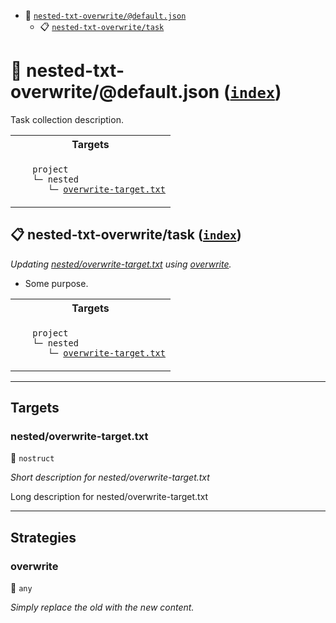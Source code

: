 - <a name="mock-plugin-task-idx-ref-nested-txt-overwritedefaultjson">:open_file_folder:</a> <a href="#mock-plugin-task-ref-nested-txt-overwritedefaultjson">`nested-txt-overwrite/@default.json`</a>
  - <a name="mock-plugin-task-idx-ref-nested-txt-overwritetask">:clipboard:</a> <a href="#mock-plugin-task-ref-nested-txt-overwritetask">`nested-txt-overwrite/task`</a>

# :open_file_folder: <a name="mock-plugin-task-ref-nested-txt-overwritedefaultjson">nested-txt-overwrite/@default.json</a> (<a href="#mock-plugin-task-idx-ref-nested-txt-overwritedefaultjson">`index`</a>)

Task collection description.

<table>
  <tbody>
    <tr>
      <th>Targets</th>
    </tr>
    <tr>
      <td align="left" valign="top">
        <ul>
<code>project</code><br/>
<code>└─&nbsp;nested</code><br/>
<code>&nbsp;&nbsp;&nbsp;└─&nbsp;<a href="#mock-plugin-target-ref-nestedoverwrite-targettxt">overwrite-target.txt</a></code><br/>
        </ul>
      </td>
    </tr>
  </tbody>
</table>

## :clipboard: <a name="mock-plugin-task-ref-nested-txt-overwritetask">nested-txt-overwrite/task</a> (<a href="#mock-plugin-task-idx-ref-nested-txt-overwritetask">`index`</a>)

_Updating <a href="#mock-plugin-target-ref-nestedoverwrite-targettxt">nested/overwrite-target.txt</a> using <a href="#mock-plugin-strat-ref-overwrite">overwrite</a>._

- Some purpose.

<table>
  <tbody>
    <tr>
      <th>Targets</th>
    </tr>
    <tr>
      <td align="left" valign="top">
        <ul>
<code>project</code><br/>
<code>└─&nbsp;nested</code><br/>
<code>&nbsp;&nbsp;&nbsp;└─&nbsp;<a href="#mock-plugin-target-ref-nestedoverwrite-targettxt">overwrite-target.txt</a></code><br/>
        </ul>
      </td>
    </tr>
  </tbody>
</table>

------

## Targets

### <a name="mock-plugin-target-ref-nestedoverwrite-targettxt">nested/overwrite-target.txt</a>  

:small_blue_diamond: `nostruct`

*Short description for nested/overwrite-target.txt*

Long description for nested/overwrite-target.txt

------

## Strategies

### <a name="mock-plugin-strat-ref-overwrite">overwrite</a>  

:small_blue_diamond: `any`

*Simply replace the old with the new content.*

